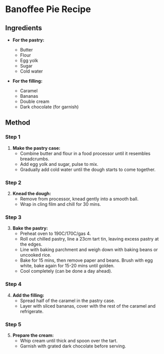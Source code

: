 # Banoffee Pie Recipe

## Ingredients
- **For the pastry:**  
  - Butter 
  - Flour 
  - Egg yolk 
  - Sugar
  - Cold water  

- **For the filling:**  
  - Caramel  
  - Bananas  
  - Double cream 
  - Dark chocolate (for garnish)

## Method

### Step 1
1. **Make the pastry case:**  
   - Combine butter and flour in a food processor until it resembles breadcrumbs.  
   - Add egg yolk and sugar, pulse to mix.  
   - Gradually add cold water until the dough starts to come together.  

### Step 2
2. **Knead the dough:**  
   - Remove from processor, knead gently into a smooth ball.  
   - Wrap in cling film and chill for 30 mins.

### Step 3
3. **Bake the pastry:**  
   - Preheat oven to 190C/170C/gas 4.  
   - Roll out chilled pastry, line a 23cm tart tin, leaving excess pastry at the edges.  
   - Line with baking parchment and weigh down with baking beans or uncooked rice.  
   - Bake for 15 mins, then remove paper and beans. Brush with egg white, bake again for 15-20 mins until golden.  
   - Cool completely (can be done a day ahead).

### Step 4
4. **Add the filling:**  
   - Spread half of the caramel in the pastry case.  
   - Layer with sliced bananas, cover with the rest of the caramel and refrigerate.

### Step 5
5. **Prepare the cream:**  
   - Whip cream until thick and spoon over the tart.  
   - Garnish with grated dark chocolate before serving.